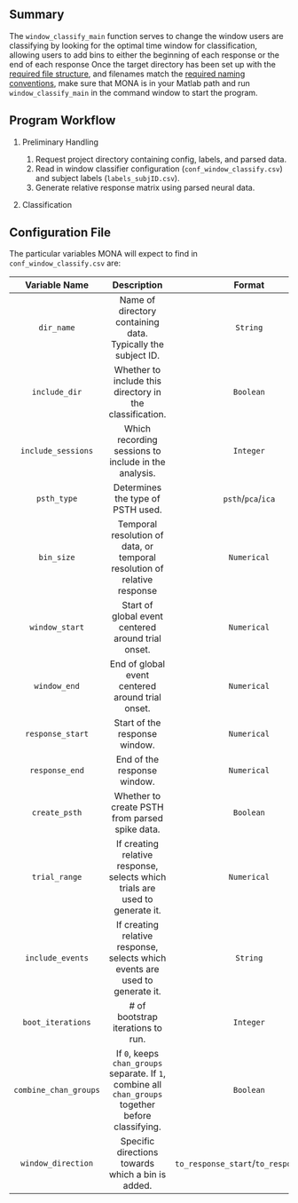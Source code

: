 ## Summary

The `window_classify_main` function serves to change the window users are classifying by looking for the optimal time window for classification, allowing users to add bins to either the beginning of each response or the end of each response Once the target directory has been set up with the [required file structure](https://github.com/NeuralStorm/MATLAB-offline-neural-analysis/blob/kevin-docs/docs/file_layout.md), and filenames match the [required naming conventions](https://github.com/NeuralStorm/MATLAB-offline-neural-analysis/blob/kevin-docs/docs/filename_convention.md), make sure that MONA is in your Matlab path and run `window_classify_main` in the command window to start the program.

## Program Workflow

1. Preliminary Handling
    1. Request project directory containing config, labels, and parsed data.
    2. Read in window classifier configuration (`conf_window_classify.csv`) and subject labels (`labels_subjID.csv`).
    3. Generate relative response matrix using parsed neural data.

2. Classification

## Configuration File

The particular variables MONA will expect to find in `conf_window_classify.csv` are:

|Variable Name|Description| Format |
|:-----------:|:--:| :----------:|
|`dir_name`|Name of directory containing data. Typically the subject ID.|`String`
|`include_dir`|Whether to include this directory in the classification.|`Boolean`
|`include_sessions`|Which recording sessions to include in the analysis.|`Integer`
|`psth_type`|Determines the type of PSTH used.|`psth`/`pca`/`ica`
|`bin_size`|Temporal resolution of data, or temporal resolution of relative response|`Numerical`
|`window_start`|Start of global event centered around trial onset.|`Numerical`
|`window_end`|End of global event centered around trial onset.|`Numerical`
|`response_start`|Start of the response window.|`Numerical`
|`response_end`|End of the response window.|`Numerical`
|`create_psth`|Whether to create PSTH from parsed spike data.|`Boolean`
|`trial_range`|If creating relative response, selects which trials are used to generate it.|`Numerical`
|`include_events`|If creating relative response, selects which events are used to generate it.|`String`
|`boot_iterations`|# of bootstrap iterations to run.|`Integer`
|`combine_chan_groups`|If `0`, keeps `chan_groups` separate. If `1`, combine all `chan_groups` together before classifying.|`Boolean`
|`window_direction`|Specific directions towards which a bin is added.|`to_response_start`/`to_response_end`
